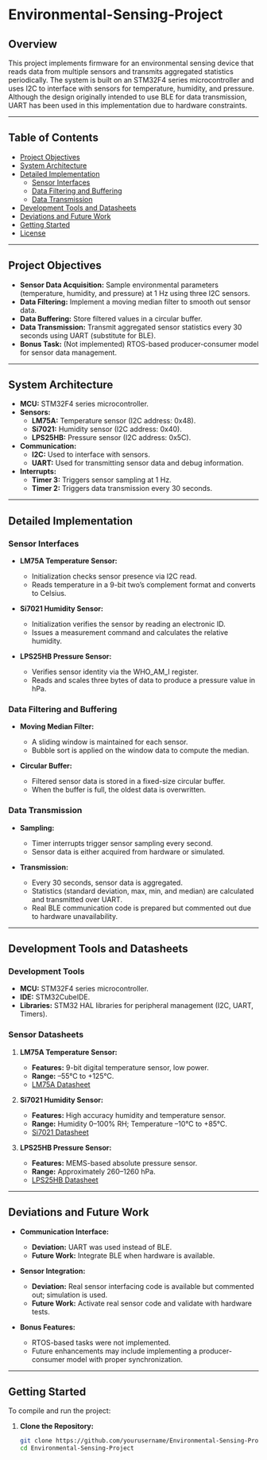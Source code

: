 # Environmental-Sensing-Project

## Overview

This project implements firmware for an environmental sensing device that reads data from multiple sensors and transmits aggregated statistics periodically. The system is built on an STM32F4 series microcontroller and uses I2C to interface with sensors for temperature, humidity, and pressure. Although the design originally intended to use BLE for data transmission, UART has been used in this implementation due to hardware constraints.

---

## Table of Contents

- [Project Objectives](#project-objectives)
- [System Architecture](#system-architecture)
- [Detailed Implementation](#detailed-implementation)
  - [Sensor Interfaces](#sensor-interfaces)
  - [Data Filtering and Buffering](#data-filtering-and-buffering)
  - [Data Transmission](#data-transmission)
- [Development Tools and Datasheets](#development-tools-and-datasheets)
- [Deviations and Future Work](#deviations-and-future-work)
- [Getting Started](#getting-started)
- [License](#license)

---

## Project Objectives

- **Sensor Data Acquisition:** Sample environmental parameters (temperature, humidity, and pressure) at 1 Hz using three I2C sensors.
- **Data Filtering:** Implement a moving median filter to smooth out sensor data.
- **Data Buffering:** Store filtered values in a circular buffer.
- **Data Transmission:** Transmit aggregated sensor statistics every 30 seconds using UART (substitute for BLE).
- **Bonus Task:** (Not implemented) RTOS-based producer-consumer model for sensor data management.

---

## System Architecture

- **MCU:** STM32F4 series microcontroller.
- **Sensors:**
  - **LM75A:** Temperature sensor (I2C address: 0x48).
  - **Si7021:** Humidity sensor (I2C address: 0x40).
  - **LPS25HB:** Pressure sensor (I2C address: 0x5C).
- **Communication:**
  - **I2C:** Used to interface with sensors.
  - **UART:** Used for transmitting sensor data and debug information.
- **Interrupts:**
  - **Timer 3:** Triggers sensor sampling at 1 Hz.
  - **Timer 2:** Triggers data transmission every 30 seconds.

---

## Detailed Implementation

### Sensor Interfaces

- **LM75A Temperature Sensor:**  
  - Initialization checks sensor presence via I2C read.
  - Reads temperature in a 9-bit two’s complement format and converts to Celsius.

- **Si7021 Humidity Sensor:**  
  - Initialization verifies the sensor by reading an electronic ID.
  - Issues a measurement command and calculates the relative humidity.

- **LPS25HB Pressure Sensor:**  
  - Verifies sensor identity via the WHO_AM_I register.
  - Reads and scales three bytes of data to produce a pressure value in hPa.

### Data Filtering and Buffering

- **Moving Median Filter:**  
  - A sliding window is maintained for each sensor.  
  - Bubble sort is applied on the window data to compute the median.

- **Circular Buffer:**  
  - Filtered sensor data is stored in a fixed-size circular buffer.  
  - When the buffer is full, the oldest data is overwritten.

### Data Transmission

- **Sampling:**  
  - Timer interrupts trigger sensor sampling every second.
  - Sensor data is either acquired from hardware or simulated.
  
- **Transmission:**  
  - Every 30 seconds, sensor data is aggregated.
  - Statistics (standard deviation, max, min, and median) are calculated and transmitted over UART.
  - Real BLE communication code is prepared but commented out due to hardware unavailability.

---

## Development Tools and Datasheets

### Development Tools

- **MCU:** STM32F4 series microcontroller.
- **IDE:** STM32CubeIDE.
- **Libraries:** STM32 HAL libraries for peripheral management (I2C, UART, Timers).

### Sensor Datasheets

1. **LM75A Temperature Sensor:**
   - **Features:** 9-bit digital temperature sensor, low power.
   - **Range:** –55°C to +125°C.
   - [LM75A Datasheet](https://www.ti.com/lit/ds/symlink/lm75a.pdf)

2. **Si7021 Humidity Sensor:**
   - **Features:** High accuracy humidity and temperature sensor.
   - **Range:** Humidity 0–100% RH; Temperature –10°C to +85°C.
   - [Si7021 Datasheet](https://www.silabs.com/documents/public/data-sheets/Si7021-A20.pdf)

3. **LPS25HB Pressure Sensor:**
   - **Features:** MEMS-based absolute pressure sensor.
   - **Range:** Approximately 260–1260 hPa.
   - [LPS25HB Datasheet](https://www.st.com/resource/en/datasheet/lps25hb.pdf)

---

## Deviations and Future Work

- **Communication Interface:**  
  - **Deviation:** UART was used instead of BLE.
  - **Future Work:** Integrate BLE when hardware is available.

- **Sensor Integration:**  
  - **Deviation:** Real sensor interfacing code is available but commented out; simulation is used.
  - **Future Work:** Activate real sensor code and validate with hardware tests.

- **Bonus Features:**  
  - RTOS-based tasks were not implemented.
  - Future enhancements may include implementing a producer-consumer model with proper synchronization.

---

## Getting Started

To compile and run the project:

1. **Clone the Repository:**
   ```bash
   git clone https://github.com/yourusername/Environmental-Sensing-Project.git
   cd Environmental-Sensing-Project
